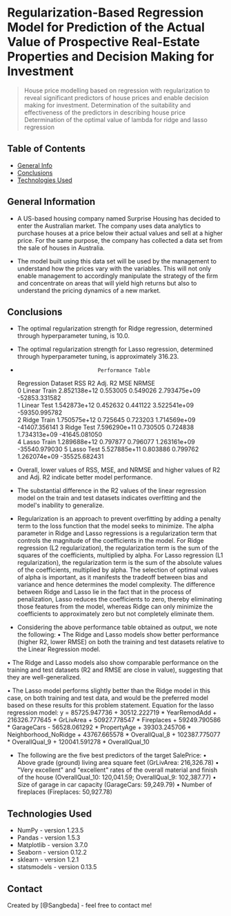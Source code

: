 # Regularization-Based Regression Model for Prediction of the Actual Value of Prospective Real-Estate Properties and Decision Making for Investment
> House price modelling based on regression with regularization to reveal significant predictors of house prices and enable decision making for investment.
> Determination of the suitability and effectiveness of the predictors in describing house price 
> Determination of the optimal value of lambda for ridge and lasso regression


## Table of Contents
* [General Info](#general-information)
* [Conclusions](#conclusions)
* [Technologies Used](#technologies-used)

<!-- You can include any other section that is pertinent to your problem -->

## General Information
- A US-based housing company named Surprise Housing has decided to enter the Australian market. The company uses data analytics to purchase houses at a price below their actual values and sell at a higher price. For the same purpose, the company has collected a data set from the sale of houses in Australia. 

- The model built using this data set will be used by the management to understand how the prices vary with the variables. This will not only enable management to accordingly manipulate the strategy of the firm and concentrate on areas that will yield high returns but also to understand the pricing dynamics of a new market.




## Conclusions
- The optimal regularization strength for Ridge regression, determined through hyperparameter tuning, is 10.0.

- The optimal regularization strength for Lasso regression, determined through hyperparameter tuning, is approximately 316.23.

-                               Performance Table
  Regression Dataset           RSS     R2     Adj. R2       MSE            NRMSE  
0     Linear   Train  2.852138e+12  0.553005  0.549026  2.793475e+09   -52853.331582  
1     Linear    Test  1.542873e+12  0.452632  0.441122  3.522541e+09   -59350.995782  
2      Ridge   Train  1.750575e+12  0.725645  0.723203  1.714569e+09   -41407.356141 
3      Ridge    Test  7.596290e+11  0.730505  0.724838  1.734313e+09   -41645.081050  
4      Lasso   Train  1.289688e+12  0.797877  0.796077  1.263161e+09   -35540.979030 
5      Lasso    Test  5.527885e+11  0.803886  0.799762  1.262074e+09   -35525.682431

- Overall, lower values of RSS, MSE, and NRMSE and higher values of R2 and Adj. R2 indicate better model performance.

- The substantial difference in the R2 values of the linear regression model on the train and test datasets indicates overfitting and the model's inability to generalize.

- Regularization is an approach to prevent overfitting by adding a penalty term to the loss function that the model seeks to minimize. The alpha parameter in Ridge and Lasso regressions is a regularization term that controls the magnitude of the coefficients in the model. For Ridge regression (L2 regularization), the regularization term is the sum of the squares of the coefficients, multiplied by alpha. For Lasso regression (L1 regularization), the regularization term is the sum of the absolute values of the coefficients, multiplied by alpha. The selection of optimal values of alpha is important, as it manifests the tradeoff between bias and variance and hence determines the model complexity. The difference between Ridge and Lasso lie in the fact that in the process of penalization, Lasso reduces the coefficients to zero, thereby eliminating those features from the model, whereas Ridge can only minimize the coefficients to approximately zero but not completely eliminate them.

- Considering the above performance table obtained as output, we note the following:
•	The Ridge and Lasso models show better performance (higher R2, lower RMSE) on both the training and test datasets relative to the Linear Regression model.

•	The Ridge and Lasso models also show comparable performance on the training and test datasets (R2 and RMSE are close in value), suggesting that they are well-generalized.

•	The Lasso model performs slightly better than the Ridge model in this case, on both training and test data, and would be the preferred model based on these results for this problem statement.
Equation for the lasso regression model: y = 85725.947736 + 30512.222719 * YearRemodAdd + 216326.777645 * GrLivArea + 50927.778547 * Fireplaces + 59249.790586 * GarageCars - 56528.061292 * PropertyAge + 39303.245706 * Neighborhood_NoRidge + 43767.665578 * OverallQual_8 + 102387.775077 * OverallQual_9 + 120041.591278 * OverallQual_10

- The following are the five best predictors of the target SalePrice:
•	Above grade (ground) living area square feet (GrLivArea: 216,326.78)
•	"Very excellent" and "excellent" rates of the overall material and finish of the house (OverallQual_10: 120,041.59; OverallQual_9: 102,387.77)
•	Size of garage in car capacity (GarageCars: 59,249.79)
•	Number of fireplaces (Fireplaces: 50,927.78)


## Technologies Used
- NumPy - version 1.23.5
- Pandas - version 1.5.3
- Matplotlib - version 3.7.0
- Seaborn - version 0.12.2
- sklearn - version 1.2.1
- statsmodels - version 0.13.5




## Contact
Created by [@Sangbeda] - feel free to contact me!


<!-- Optional -->
<!-- ## License -->
<!-- This project is open source and available under the [... License](). -->

<!-- You don't have to include all sections - just the one's relevant to your project -->